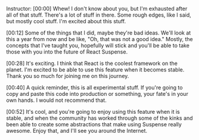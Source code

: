 Instructor: [00:00] Whew! I don't know about you, but I'm exhausted after all of that stuff. There's a lot of stuff in there. Some rough edges, like I said, but mostly cool stuff. I'm excited about this stuff.

[00:12] Some of the things that I did, maybe they're bad ideas. We'll look at this a year from now and be like, "Oh, that was not a good idea." Mostly, the concepts that I've taught you, hopefully will stick and you'll be able to take those with you into the future of React Suspense.

[00:28] It's exciting. I think that React is the coolest framework on the planet. I'm excited to be able to use this feature when it becomes stable. Thank you so much for joining me on this journey.

[00:40] A quick reminder, this is all experimental stuff. If you're going to copy and paste this code into production or something, your fate's in your own hands. I would not recommend that.

[00:52] It's cool, and you're going to enjoy using this feature when it is stable, and when the community has worked through some of the kinks and been able to create some abstractions that make using Suspense really awesome. Enjoy that, and I'll see you around the Internet.
